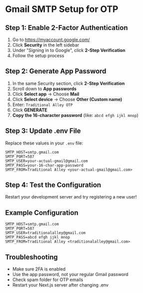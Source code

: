 # Gmail SMTP Setup for OTP

## Step 1: Enable 2-Factor Authentication
1. Go to https://myaccount.google.com/
2. Click **Security** in the left sidebar
3. Under "Signing in to Google", click **2-Step Verification**
4. Follow the setup process

## Step 2: Generate App Password
1. In the same Security section, click **2-Step Verification**
2. Scroll down to **App passwords**
3. Click **Select app** → Choose **Mail**
4. Click **Select device** → Choose **Other (Custom name)**
5. Enter: `Traditional Alley OTP`
6. Click **GENERATE**
7. **Copy the 16-character password** (like: `abcd efgh ijkl mnop`)

## Step 3: Update .env File
Replace these values in your `.env` file:

```env
SMTP_HOST=smtp.gmail.com
SMTP_PORT=587
SMTP_USER=your-actual-gmail@gmail.com
SMTP_PASS=your-16-char-app-password
SMTP_FROM=Traditional Alley <your-actual-gmail@gmail.com>
```

## Step 4: Test the Configuration
Restart your development server and try registering a new user!

## Example Configuration
```env
SMTP_HOST=smtp.gmail.com
SMTP_PORT=587
SMTP_USER=traditionalalley@gmail.com
SMTP_PASS=abcd efgh ijkl mnop
SMTP_FROM=Traditional Alley <traditionalalley@gmail.com>
```

## Troubleshooting
- Make sure 2FA is enabled
- Use the app password, not your regular Gmail password
- Check spam folder for OTP emails
- Restart your Next.js server after changing .env 